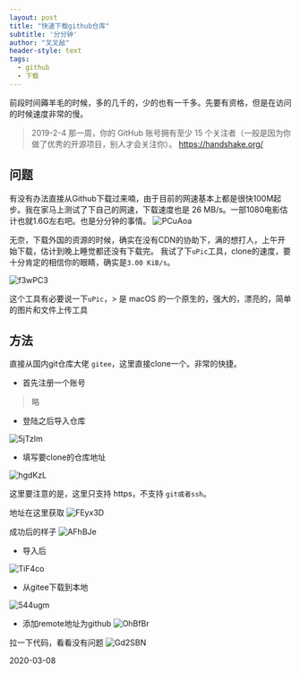 ```yaml
---
layout: post
title: "快速下载github仓库"
subtitle: '分分钟'
author: "叉叉敌"
header-style: text
tags:
  - github
  - 下载
---
```

前段时间薅羊毛的时候，多的几千的，少的也有一千多。先要有资格，但是在访问的时候速度非常的慢。

>2019-2-4 那一周，你的 GitHub 账号拥有至少 15 个关注者（一般是因为你做了优秀的开源项目，别人才会关注你）。
https://handshake.org/

## 问题
有没有办法直接从Github下载过来喃，由于目前的网速基本上都是很快100M起步。我在家马上测试了下自己的网速，下载速度也是 26 MB/s。一部1080电影估计也就1.6G左右吧。也是分分钟的事情。
![PCuAoa](https://cdn.jsdelivr.net/gh/chasays/mdPicGo@master/uPic/PCuAoa.png)

无奈，下载外国的资源的时候，确实在没有CDN的协助下，满的想打人，上午开始下载，估计到晚上睡觉都还没有下载完。
我试了下`uPic`工具，clone的速度，要十分肯定的相信你的眼睛，确实是`3.00 KiB/s`。

![f3wPC3](https://cdn.jsdelivr.net/gh/chasays/mdPicGo@master/uPic/f3wPC3.png)


这个工具有必要说一下`uPic`，> 是 macOS 的一个原生的，强大的，漂亮的，简单的图片和文件上传工具

## 方法

直接从国内git仓库大佬 `gitee`，这里直接clone一个。非常的快捷。

- 首先注册一个账号
> 略

- 登陆之后导入仓库

![5jTzlm](https://cdn.jsdelivr.net/gh/chasays/mdPicGo@master/uPic/5jTzlm.png)


- 填写要clone的仓库地址

![hgdKzL](https://cdn.jsdelivr.net/gh/chasays/mdPicGo@master/uPic/hgdKzL.png)

这里要注意的是，这里只支持 https，不支持 `git或者ssh`。

地址在这里获取
![FEyx3D](https://cdn.jsdelivr.net/gh/chasays/mdPicGo@master/uPic/FEyx3D.png)

成功后的样子
![AFhBJe](https://cdn.jsdelivr.net/gh/chasays/mdPicGo@master/uPic/AFhBJe.png)

- 导入后

![TiF4co](https://cdn.jsdelivr.net/gh/chasays/mdPicGo@master/uPic/TiF4co.png)

- 从gitee下载到本地

![544ugm](https://cdn.jsdelivr.net/gh/chasays/mdPicGo@master/uPic/544ugm.png)

- 添加remote地址为github
![OhBfBr](https://cdn.jsdelivr.net/gh/chasays/mdPicGo@master/uPic/OhBfBr.png)

拉一下代码，看看没有问题
![Gd2SBN](https://cdn.jsdelivr.net/gh/chasays/mdPicGo@master/uPic/Gd2SBN.png)

2020-03-08 
